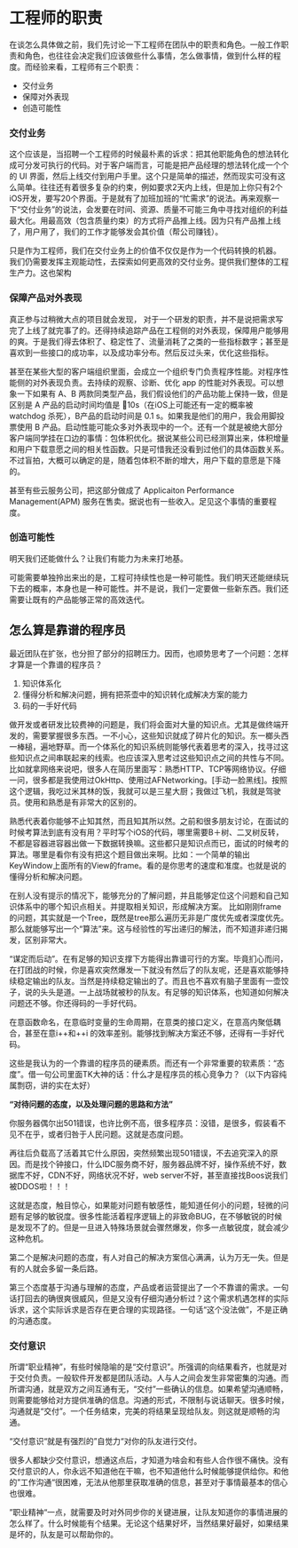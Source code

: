 # 工程师的职责

在谈怎么具体做之前，我们先讨论一下工程师在团队中的职责和角色。一般工作职责和角色，也往往会决定我们应该做些什么事情，怎么做事情，做到什么样的程度。而经验来看，工程师有三个职责：

* 交付业务
* 保障对外表现
* 创造可能性

### 交付业务

这个应该是，当招聘一个工程师的时候最朴素的诉求：把其他职能角色的想法转化成可分发可执行的代码。对于客户端而言，可能是把产品经理的想法转化成一个个的 UI 界面，然后上线交付到用户手里。这个只是简单的描述，然而现实可没有这么简单。往往还有着很多复杂的约束，例如要求2天内上线，但是加上你只有2个iOS开发，要写20个界面。于是就有了加班加班的“忙需求”的说法。再来观察一下“交付业务”的说法，会发要在时间、资源、质量不可能三角中寻找对组织的利益最大化。用最高效（包含质量约束）的方式将产品推上线。因为只有产品推上线了，用户用了，我们的工作才能够发会其价值（帮公司赚钱）。

只是作为工程师，我们在交付业务上的价值不仅仅是作为一个代码转换的机器。 我们仍需要发挥主观能动性，去探索如何更高效的交付业务。提供我们整体的工程生产力。这也架构



### 保障产品对外表现

真正参与过稍微大点的项目就会发现， 对于一个研发的职责，并不是说把需求写完了上线了就完事了的。还得持续追踪产品在工程侧的对外表现，保障用户能够用的爽。于是我们得去体积了、稳定性了、流量消耗了之类的一些指标数字；甚至是喜欢到一些接口的成功率，以及成功率分布。然后反过头来，优化这些指标。

甚至在某些大型的客户端组织里面，会成立一个组织专门负责程序性能。对程序性能侧的对外表现负责。去持续的观察、诊断、优化 app 的性能对外表现。可以想象一下如果有 A、B 两款同类型产品，我们假设他们的产品功能上保持一致，但是区别是 A 产品的启动时间均值是 10s（在iOS上可能还有一定的概率被 watchdog 杀死），B产品的启动时间是 0.1 s。如果我是他们的用户，我会用脚投票使用 B 产品。启动性能可能众多对外表现中的一个。还有一个就是被绝大部分客户端同学挂在口边的事情：包体积优化。据说某些公司已经测算出来，体积增量和用户下载意愿之间的相关性函数。只是可惜我还没看到过他们的具体函数关系。不过盲拍，大概可以确定的是，随着包体积不断的增大，用户下载的意愿是下降的。

甚至有些云服务公司，把这部分做成了 Applicaiton Performance Management\(APM\) 服务在售卖。据说也有一些收入。足见这个事情的重要程度。

### 创造可能性

明天我们还能做什么？让我们有能力为未来打地基。

可能需要单独拎出来出的是，工程可持续性也是一种可能性。我们明天还能继续玩下去的概率，本身也是一种可能性。并不是说，我们一定要做一些新东西。我们还需要让既有的产品能够正常的高效迭代。

## 怎么算是靠谱的程序员

最近团队在扩张，也分担了部分的招聘压力。因而，也顺势思考了一个问题：怎样才算是一个靠谱的程序员？

1. 知识体系化
2. 懂得分析和解决问题，拥有把茶壶中的知识转化成解决方案的能力
3. 码的一手好代码

做开发或者研发比较费神的问题是，我们将会面对大量的知识点。尤其是做终端开发的，需要掌握很多东西。一不小心，这些知识就成了碎片化的知识。东一榔头西一棒槌，遍地野草。而一个体系化的知识系统则能够代表着思考的深入，找寻过这些知识点之间串联起来的线索。也应该深入思考过这些知识点之间的共性与不同。比如就拿网络来说吧，很多人在简历里面写：熟悉HTTP、TCP等网络协议。仔细一问，很多都是我使用过OkHttp、使用过AFNetworking。\[手动一脸黑线\]。按照这个逻辑，我吃过米其林的饭，我就可以是三星大厨；我做过飞机，我就是驾驶员。使用和熟悉是有非常大的区别的。

熟悉代表着你能够不止知其然，而且知其所以然。之前和很多朋友讨论，在面试的时候考算法到底有没有用？平时写个iOS的代码，哪里需要B＋树、二叉树反转，不都是容器进容器出做一下数据转换嘛。这些都只是知识点而已，面试的时候考的算法。哪里是看你有没有把这个题目做出来啊。比如：一个简单的输出KeyWindow上面所有的View的frame。看的是你思考的速度和准度。也就是说的懂得分析和解决问题。

在别人没有提示的情况下，能够充分的了解问题，并且能够定位这个问题和自己知识体系中的哪个知识点相关。并提取相关知识，形成解决方案。 比如刚刚frame的问题，其实就是一个Tree，既然是tree那么遍历无非是广度优先或者深度优先。那么就能够写出一个“算法”来。这与经验性的写出递归的解法，而不知道非递归揭发，区别非常大。

“谋定而后动”。在有足够的知识支撑下方能得出靠谱可行的方案。毕竟扪心而问，在打团战的时候，你是喜欢突然爆发一下就没有然后了的队友呢，还是喜欢能够持续稳定输出的队友。当然是持续稳定输出的了。而且也不喜欢有脑子里面有一壶饺子，说的头头是道。一上战场就被秒的队友。有足够的知识体系，也知道如何解决问题还不够。你还得码的一手好代码。

在意函数命名，在意临时变量的生命周期，在意类的接口定义，在意高内聚低耦合，甚至在意i++和++i 的效率差别。能够找到解决方案还不够，还得有一手好代码。

这些是我认为的一个靠谱的程序员的硬素质。而还有一个非常重要的软素质：“态度”。借一句公司里面TK大神的话：什么才是程序员的核心竞争力？（以下内容纯属剽窃，讲的实在太好）

**“对待问题的态度，以及处理问题的思路和方法”**

你服务器偶尔出501错误，也许比例不高，很多程序员：没错，是很多，假装看不见不在乎，或者归咎于人民问题。这就是态度问题。

再往后负载高了活着其它什么原因，突然频繁出现501错误，不去追究深入的原因。而是找个钟接口，什么IDC服务商不好，服务器品牌不好，操作系统不好，数据库不好，CDN不好，网络状况不好，web server不好，甚至直接找Boos说我们被DDOS啦！！！

这就是态度，触目惊心，如果能对问题有敏感性，能知道任何小的问题，轻微的问题有足够的敏锐度。很多性能活着程序逻辑上的非致命BUG，在不够敏锐的时候是发现不了的。但是一旦进入特殊场景就会骤然爆发，你多一点敏锐度，就会减少这种危机。

第二个是解决问题的态度，有人对自己的解决方案信心满满，认为万无一失。但是有的人就会多留一条后路。

第三个态度基于沟通与理解的态度，产品或者运营提出了一个不靠谱的需求。一句话打回去的确很爽很威风，但是又没有仔细沟通分析过？这个需求机遇怎样的实际诉求，这个实际诉求是否存在更合理的实现路径。一句话“这个没法做”，不是正确的沟通态度。

### 交付意识

所谓“职业精神”，有些时候隐喻的是“交付意识”。所强调的向结果看齐，也就是对于交付负责。一般软件开发都是团队活动。人与人之间会发生非常密集的沟通。而所谓沟通，就是双方之间互通有无，“交付”一些确认的信息。如果希望沟通顺畅，则需要能够给对方提供准确的信息。沟通的形式，不限制与说话聊天。很多时候，沟通就是“交付”。一个任务结束，完美的将结果呈现给队友。则这就是顺畅的沟通。

“交付意识“就是有强烈的”自觉力“对你的队友进行交付。

很多人都缺少交付意识，想通这点后，才知道为啥会和有些人合作很不痛快。没有交付意识的人，你永远不知道他在干嘛，也不知道他什么时候能够提供给你。和他的”工作沟通“很困难，无法从他那里获取准确的信息，甚至对于事情最基本的信心也很难。

”职业精神“一点，就需要及时对外同步你的关键进展，让队友知道你的事情进展的怎么样了。什么时候能有个结果。无论这个结果好坏，当然结果好最好，如果结果是坏的，队友是可以帮助你的。

